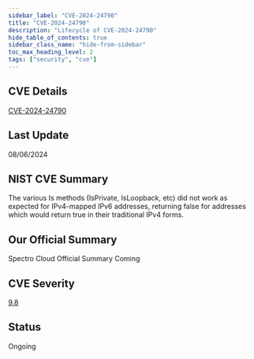 ```yaml
---
sidebar_label: "CVE-2024-24790"
title: "CVE-2024-24790"
description: "Lifecycle of CVE-2024-24790"
hide_table_of_contents: true
sidebar_class_name: "hide-from-sidebar"
toc_max_heading_level: 2
tags: ["security", "cve"]
---
```


## CVE Details

[CVE-2024-24790](https://nvd.nist.gov/vuln/detail/CVE-2024-24790)

## Last Update

08/06/2024

## NIST CVE Summary

The various Is methods (IsPrivate, IsLoopback, etc) did not work as expected for IPv4-mapped IPv6 addresses, returning false for addresses which would return true in their traditional IPv4 forms.

## Our Official Summary

Spectro Cloud Official Summary Coming

## CVE Severity

[9.8](hhttps://nvd.nist.gov/vuln/detail/CVE-2024-24790)

## Status

Ongoing